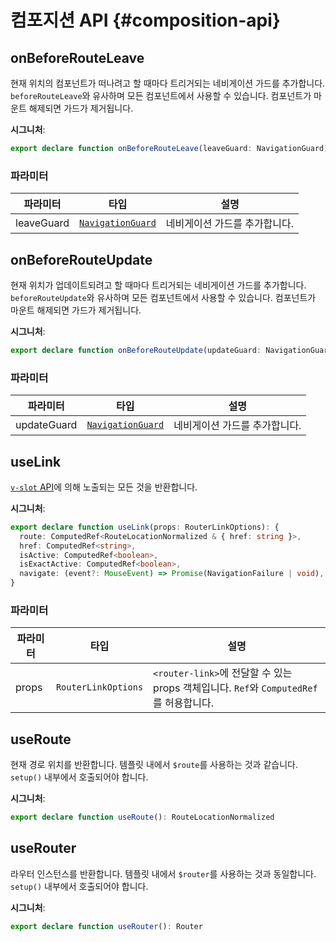 # 컴포지션 API {#composition-api}

## onBeforeRouteLeave

현재 위치의 컴포넌트가 떠나려고 할 때마다 트리거되는 네비게이션 가드를 추가합니다.
`beforeRouteLeave`와 유사하며 모든 컴포넌트에서 사용할 수 있습니다.
컴포넌트가 마운트 해제되면 가드가 제거됩니다.

**시그니처**:

```typescript
export declare function onBeforeRouteLeave(leaveGuard: NavigationGuard): void
```

### 파라미터

| 파라미터  | 타입                                  | 설명             |
| ---------- | ------------------------------------- | ----------------------- |
| leaveGuard | [`NavigationGuard`](/api/typescript/navigation-guard.html) | 네비게이션 가드를 추가합니다. |

## onBeforeRouteUpdate

현재 위치가 업데이트되려고 할 때마다 트리거되는 네비게이션 가드를 추가합니다.
`beforeRouteUpdate`와 유사하며 모든 컴포넌트에서 사용할 수 있습니다.
컴포넌트가 마운트 해제되면 가드가 제거됩니다.

**시그니처**:

```typescript
export declare function onBeforeRouteUpdate(updateGuard: NavigationGuard): void
```

### 파라미터

| 파라미터   | 타입                                  | 설명             |
| ----------- | ------------------------------------- | ----------------------- |
| updateGuard | [`NavigationGuard`](/api/typescript/navigation-guard.html) | 네비게이션 가드를 추가합니다. |

## useLink

[`v-slot` API](/api/built-in-components/router-link-v-slot.html)에 의해 노출되는 모든 것을 반환합니다.

**시그니처**:

```typescript
export declare function useLink(props: RouterLinkOptions): {
  route: ComputedRef<RouteLocationNormalized & { href: string }>,
  href: ComputedRef<string>,
  isActive: ComputedRef<boolean>,
  isExactActive: ComputedRef<boolean>,
  navigate: (event?: MouseEvent) => Promise(NavigationFailure | void),
}
```

### 파라미터

| 파라미터 | 타입                | 설명                                                                           |
| --------- | ------------------- | ------------------------------------------------------------------------------------- |
| props     | `RouterLinkOptions` | `<router-link>`에 전달할 수 있는 props 객체입니다. `Ref`와 `ComputedRef`를 허용합니다. |

## useRoute

현재 경로 위치를 반환합니다.
템플릿 내에서 `$route`를 사용하는 것과 같습니다.
`setup()` 내부에서 호출되어야 합니다.

**시그니처**:

```typescript
export declare function useRoute(): RouteLocationNormalized
```

## useRouter

라우터 인스턴스를 반환합니다.
템플릿 내에서 `$router`를 사용하는 것과 동일합니다.
`setup()` 내부에서 호출되어야 합니다.

**시그니처**:

```typescript
export declare function useRouter(): Router
```